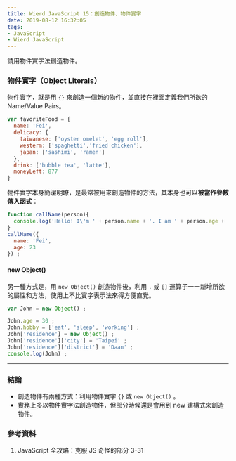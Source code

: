 ```yaml
---
title: Wierd JavaScript 15：創造物件、物件實字
date: 2019-08-12 16:32:05
tags:
- JavaScript
- Wierd JavaScript
---
```


請用物件實字法創造物件。

<!-- more -->

### 物件實字（Object Literals）

物件實字，就是用 `{}` 來創造一個新的物件，並直接在裡面定義我們所欲的 Name/Value Pairs。

```javascript
var favoriteFood = {
  name: 'Fei',
  delicacy: {
    taiwanese: ['oyster omelet', 'egg roll'],
    westerm: ['spaghetti','fried chicken'],
    japan: ['sashimi', 'ramen']
  },
  drink: ['bubble tea', 'latte'],
  moneyLeft: 877 
}
```

物件實字本身簡潔明瞭，是最常被用來創造物件的方法，其本身也可以**被當作參數傳入函式**：

```javascript
function callName(person){
  console.log('Hello! I\'m ' + person.name + '. I am ' + person.age + ' years old.') ;
}
callName({
  name: 'Fei',
  age: 23 
}) ;
```

#### new Object() 

另一種方式是，用 `new Object()` 創造物件後，利用 `.` 或 `[]` 運算子一一新增所欲的屬性和方法，使用上不比實字表示法來得方便直覺。

```javascript
var John = new Object() ;

John.age = 30 ;
John.hobby = ['eat', 'sleep', 'working'] ;
John['residence'] = new Object() ;
John['residence']['city'] = 'Taipei' ;
John['residence']['district'] = 'Daan' ;
console.log(John) ;
```

<hr>

### 結論
* 創造物件有兩種方式：利用物件實字 `{}` 或 `new Object()` 。
* 實務上多以物件實字法創造物件，但部分時候還是會用到 new 建構式來創造物件。

### 參考資料
1. JavaScript 全攻略：克服 JS 奇怪的部分 3-31

